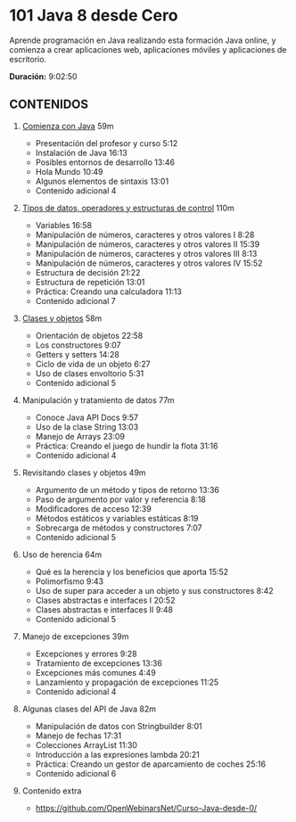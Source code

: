# 101 Java 8 desde Cero

Aprende programación en Java realizando esta formación Java online, y comienza a crear aplicaciones web, aplicaciones móviles y aplicaciones de escritorio.

**Duración:** 9:02:50

## CONTENIDOS 
  
1. [Comienza con Java](101_Java_8_desde_Cero/01_Comienza_con_Java.md) 59m 
   * Presentación del profesor y curso 5:12 
   * Instalación de Java 16:13 
   * Posibles entornos de desarrollo 13:46 
   * Hola Mundo 10:49 
   * Algunos elementos de sintaxis 13:01 
   * Contenido adicional 4

2. [Tipos de datos, operadores y estructuras de control](101_Java_8_desde_Cero/02_Tipos_de_datos_operadores_y_estructuras_de_control.md) 110m
   * Variables 16:58 
   * Manipulación de números, caracteres y otros valores I 8:28 
   * Manipulación de números, caracteres y otros valores II 15:39 
   * Manipulación de números, caracteres y otros valores III 8:13 
   * Manipulación de números, caracteres y otros valores IV 15:52 
   * Estructura de decisión 21:22 
   * Estructura de repetición 13:01 
   * Práctica: Creando una calculadora 11:13 
   * Contenido adicional  7
   
3. [Clases y objetos](101_Java_8_desde_Cero/03_Clases_y_objetos.md) 58m
   * Orientación de objetos 22:58 
   * Los constructores 9:07 
   * Getters y setters 14:28 
   * Ciclo de vida de un objeto 6:27 
   * Uso de clases envoltorio 5:31 
   * Contenido adicional 5

4. Manipulación y tratamiento de datos 77m
   * Conoce Java API Docs 9:57 
   * Uso de la clase String 13:03 
   * Manejo de Arrays 23:09 
   * Práctica: Creando el juego de hundir la flota 31:16 
   * Contenido adicional 4

5. Revisitando clases y objetos 49m
   * Argumento de un método y tipos de retorno 13:36 
   * Paso de argumento por valor y referencia 8:18 
   * Modificadores de acceso 12:39 
   * Métodos estáticos y variables estáticas 8:19 
   * Sobrecarga de métodos y constructores 7:07 
   * Contenido adicional 5

6. Uso de herencia 64m
   * Qué es la herencia y los beneficios que aporta 15:52 
   * Polimorfismo 9:43 
   * Uso de super para acceder a un objeto y sus constructores 8:42 
   * Clases abstractas e interfaces I 20:52 
   * Clases abstractas e interfaces II 9:48 
   * Contenido adicional 5
   
7. Manejo de excepciones 39m
   * Excepciones y errores 9:28 
   * Tratamiento de excepciones 13:36 
   * Excepciones más comunes 4:49 
   * Lanzamiento y propagación de excepciones 11:25 
   * Contenido adicional 4
   
8. Algunas clases del API de Java 82m
   * Manipulación de datos con Stringbuilder 8:01 
   * Manejo de fechas 17:31 
   * Colecciones ArrayList 11:30 
   * Introducción a las expresiones lambda 20:21 
   * Práctica: Creando un gestor de aparcamiento de coches 25:16 
   * Contenido adicional 6
   
9. Contenido extra
   * https://github.com/OpenWebinarsNet/Curso-Java-desde-0/
